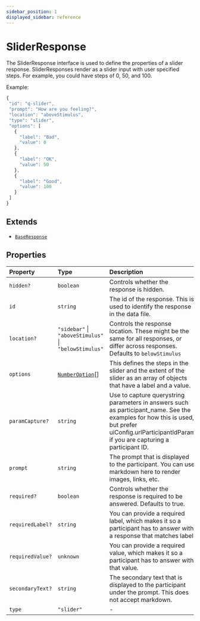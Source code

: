 ```yaml
---
sidebar_position: 1
displayed_sidebar: reference
---
```


# SliderResponse

The SliderResponse interface is used to define the properties of a slider response.
SliderResponses render as a slider input with user specified steps. For example, you could have steps of 0, 50, and 100.

Example:
```js
{
 "id": "q-slider",
 "prompt": "How are you feeling?",
 "location": "aboveStimulus",
 "type": "slider",
 "options": [
   {
     "label": "Bad",
     "value": 0
   },
   {
     "label": "OK",
     "value": 50
   },
   {
     "label": "Good",
     "value": 100
   }
 ]
}
```

## Extends

- [`BaseResponse`](BaseResponse.md)

## Properties

| Property | Type | Description | Inherited from |
| :------ | :------ | :------ | :------ |
| `hidden?` | `boolean` | Controls whether the response is hidden. | [`BaseResponse`](BaseResponse.md).`hidden` |
| `id` | `string` | The id of the response. This is used to identify the response in the data file. | [`BaseResponse`](BaseResponse.md).`id` |
| `location?` | `"sidebar"` \| `"aboveStimulus"` \| `"belowStimulus"` | Controls the response location. These might be the same for all responses, or differ across responses. Defaults to `belowStimulus` | [`BaseResponse`](BaseResponse.md).`location` |
| `options` | [`NumberOption`](NumberOption.md)[] | This defines the steps in the slider and the extent of the slider as an array of objects that have a label and a value. | - |
| `paramCapture?` | `string` | Use to capture querystring parameters in answers such as participant_name. See the examples for how this is used, but prefer uiConfig.urlParticipantIdParam if you are capturing a participant ID. | [`BaseResponse`](BaseResponse.md).`paramCapture` |
| `prompt` | `string` | The prompt that is displayed to the participant. You can use markdown here to render images, links, etc. | [`BaseResponse`](BaseResponse.md).`prompt` |
| `required?` | `boolean` | Controls whether the response is required to be answered. Defaults to true. | [`BaseResponse`](BaseResponse.md).`required` |
| `requiredLabel?` | `string` | You can provide a required label, which makes it so a participant has to answer with a response that matches label. | [`BaseResponse`](BaseResponse.md).`requiredLabel` |
| `requiredValue?` | `unknown` | You can provide a required value, which makes it so a participant has to answer with that value. | [`BaseResponse`](BaseResponse.md).`requiredValue` |
| `secondaryText?` | `string` | The secondary text that is displayed to the participant under the prompt. This does not accept markdown. | [`BaseResponse`](BaseResponse.md).`secondaryText` |
| `type` | `"slider"` | - | - |
